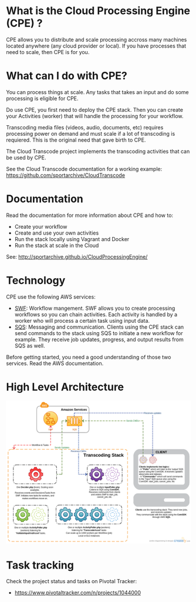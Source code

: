 # What is the Cloud Processing Engine (CPE) ?

CPE allows you to distribute and scale processing accross many machines located anywhere (any cloud provider or local). If you have processes that need to scale, then CPE is for you. 

# What can I do with CPE?

You can process things at scale. Any tasks that takes an input and do some processing is eligible for CPE.

Do use CPE, you first need to deploy the CPE stack. Then you can create your Activities (worker) that will handle the processing for your workflow.

Transcoding media files (videos, audio, documents, etc) requires processing power on demand and must scale if a lot of transcoding is requiered. This is the original need that gave birth to CPE.

The Cloud Transcode project implements the transcoding activities that can be used by CPE.

See the Cloud Transcode documentation for a working example: https://github.com/sportarchive/CloudTranscode

# Documentation

Read the documentation for more information about CPE and how to:
- Create your workflow
- Create and use your own activities
- Run the stack locally using Vagrant and Docker
- Run the stack at scale in the Cloud

See: http://sportarchive.github.io/CloudProcessingEngine/

# Technology

CPE use the following AWS services:
- [SWF](http://aws.amazon.com/swf/): Workflow mangement. SWF allows you to create processing workflows so you can chain activities. Each activity is handled by a worker who will process a certain task using input data.
- [SQS](http://aws.amazon.com/swf/): Messaging and communication. Clients using the CPE stack can send commands to the stack using SQS to initiate a new workflow for example. They receive job updates, progress, and output results from SQS as well.

Before getting started, you need a good understanding of those two services. Read the AWS documentation.

# High Level Architecture
![Alt text](/../images/high_level_arch.png?raw=true "High Level Architecture")

# Task tracking
Check the project status and tasks on Pivotal Tracker:
- https://www.pivotaltracker.com/n/projects/1044000


